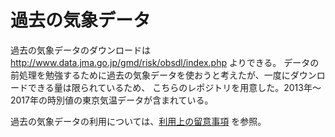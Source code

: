# 過去の気象データ
過去の気象データのダウンロードは http://www.data.jma.go.jp/gmd/risk/obsdl/index.php よりできる。
データの前処理を勉強するために過去の気象データを使おうと考えたが、一度にダウンロードできる量は限られているため、
こちらのレポジトリを用意した。2013年〜2017年の時別値の東京気温データが含まれている。

過去の気象データの利用については、[利用上の留意事項](https://www.data.jma.go.jp/developer/ryuui.pdf) を参照。